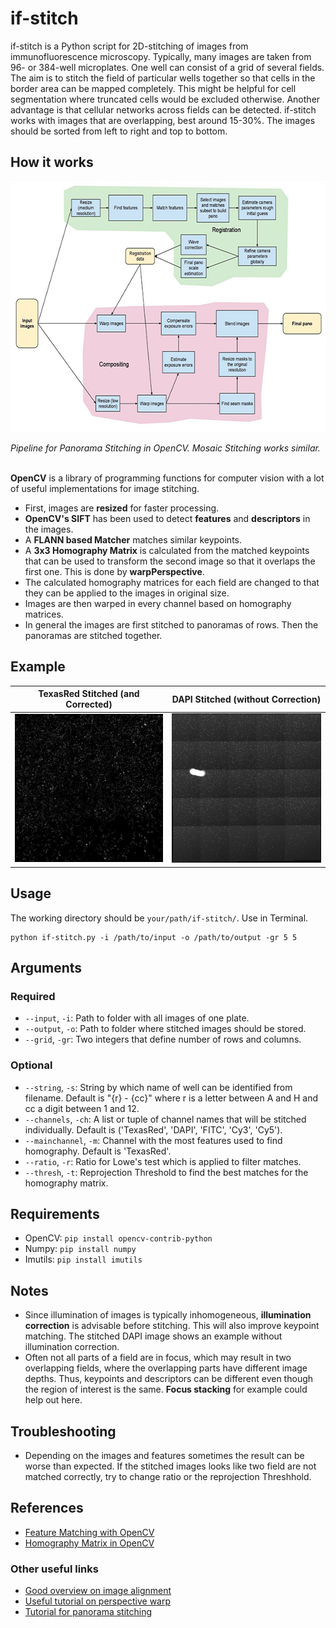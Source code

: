 # if-stitch

if-stitch is a Python script for 2D-stitching of images from immunofluorescence microscopy.
Typically, many images are taken from 96- or 384-well microplates. One well can consist of a grid of several fields.
The aim is to stitch the field of particular wells together so that cells in the border area can be mapped completely.
This might be helpful for cell segmentation where truncated cells would be excluded otherwise. Another advantage is that
cellular networks across fields can be detected.
if-stitch works with images that are overlapping, best around 15-30%. The images should be sorted from left to right
and top to bottom.

## How it works

<p align="center">
    <img src="./img/image_stitching_opencv_pipeline.png" alt="OpenCV Stitching pipeline" width="600" height="401">
</p>
<em>Pipeline for Panorama Stitching in OpenCV. Mosaic Stitching works similar.</em>
<br/><br/>

**OpenCV** is a library of programming functions for computer vision with a lot of useful implementations for image stitching.

* First, images are **resized** for faster processing.
* **OpenCV's SIFT** has been used to detect **features** and **descriptors** in the images.
* A **FLANN based Matcher** matches similar keypoints.
* A **3x3 Homography Matrix** is calculated from the matched keypoints that can be used to transform the second image so that it overlaps the first one. 
This is done by **warpPerspective**.
* The calculated homography matrices for each field are changed to that they can be applied to the images in original size.
* Images are then warped in every channel based on homography matrices.
* In general the images are first stitched to panoramas of rows. Then the panoramas are stitched together.

## Example

TexasRed Stitched (and Corrected)             |  DAPI Stitched (without Correction)
:-------------------------:|:-------------------------:
![TexasRed Stitched](./img/TexasRed_stitched.png)  |  ![DAPI Stitched](./img/DAPI_stitched.png)

## Usage

The working directory should be `your/path/if-stitch/`. Use in Terminal.
```
python if-stitch.py -i /path/to/input -o /path/to/output -gr 5 5
```

## Arguments

### Required

* `--input`, `-i`: Path to folder with all images of one plate.
* `--output`, `-o`: Path to folder where stitched images should be stored.
* `--grid`, `-gr`: Two integers that define number of rows and columns.

### Optional

* `--string`, `-s`: String by which name of well can be identified from filename. Default is "{r} - {cc}" 
where r is a letter between A and H and cc a digit between 1 and 12.
* `--channels`, `-ch`: A list or tuple of channel names that will be stitched individually. 
Default is ('TexasRed', 'DAPI', 'FITC', 'Cy3', 'Cy5').
* `--mainchannel`, `-m`: Channel with the most features used to find homography. Default is 'TexasRed'.
* `--ratio`, `-r`: Ratio for Lowe's test which is applied to filter matches.
* `--thresh`, `-t`: Reprojection Threshold to find the best matches for the homography matrix.

## Requirements

* OpenCV: `pip install opencv-contrib-python`
* Numpy: `pip install numpy`
* Imutils: `pip install imutils`

## Notes

* Since illumination of images is typically inhomogeneous, **illumination correction** is advisable before stitching.
This will also improve keypoint matching. The stitched DAPI image shows an example without illumination correction.
* Often not all parts of a field are in focus, which may result in two overlapping fields, where the overlapping parts
have different image depths. Thus, keypoints and descriptors can be different even though the region of interest is the same.
**Focus stacking** for example could help out here.

## Troubleshooting
* Depending on the images and features sometimes the result can be worse than expected. If the stitched images looks like
two field are not matched correctly, try to change ratio or the reprojection Threshhold.

## References

* [Feature Matching with OpenCV](https://docs.opencv.org/master/dc/dc3/tutorial_py_matcher.html)
* [Homography Matrix in OpenCV](https://docs.opencv.org/master/d1/de0/tutorial_py_feature_homography.html)

### Other useful links

* [Good overview on image alignment](https://www.learnopencv.com/image-alignment-feature-based-using-opencv-c-python/)
* [Useful tutorial on perspective warp](https://medium.com/acmvit/how-to-project-an-image-in-perspective-view-of-a-background-image-opencv-python-d101bdf966bc)
* [Tutorial for panorama stitching](https://www.pyimagesearch.com/2016/01/11/opencv-panorama-stitching/)

